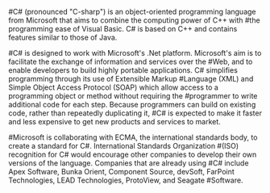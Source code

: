 #C# (pronounced "C-sharp") is an object-oriented programming language from Microsoft that aims to combine the computing power of C++ with #the programming ease of Visual Basic. C# is based on C++ and contains features similar to those of Java.

#C# is designed to work with Microsoft's .Net platform. Microsoft's aim is to facilitate the exchange of information and services over the #Web, and to enable developers to build highly portable applications. C# simplifies programming through its use of Extensible Markup #Language (XML) and Simple Object Access Protocol (SOAP) which allow access to a programming object or method without requiring the #programmer to write additional code for each step. Because programmers can build on existing code, rather than repeatedly duplicating it, #C# is expected to make it faster and less expensive to get new products and services to market.

#Microsoft is collaborating with ECMA, the international standards body, to create a standard for C#. International Standards Organization #(ISO) recognition for C# would encourage other companies to develop their own versions of the language. Companies that are already using #C# include Apex Software, Bunka Orient, Component Source, devSoft, FarPoint Technologies, LEAD Technologies, ProtoView, and Seagate #Software.
